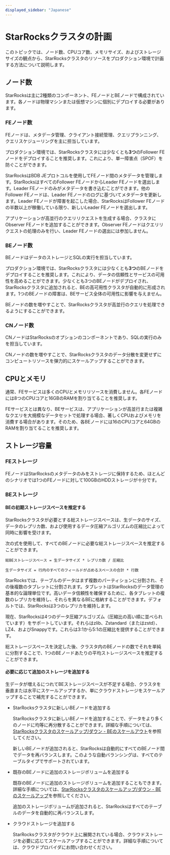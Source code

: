 ```yaml
---
displayed_sidebar: "Japanese"
---
```


# StarRocksクラスタの計画

このトピックでは、ノード数、CPUコア数、メモリサイズ、およびストレージサイズの観点から、StarRocksクラスタのリソースをプロダクション環境で計画する方法について説明します。

## ノード数

StarRocksは主に2種類のコンポーネント、FEノードとBEノードで構成されています。各ノードは物理マシンまたは仮想マシンに個別にデプロイする必要があります。

### FEノード数

FEノードは、メタデータ管理、クライアント接続管理、クエリプランニング、クエリスケジューリングを主に担当しています。

プロダクション環境では、StarRocksクラスタには少なくとも**3つ**のFollower FEノードをデプロイすることを推奨します。これにより、単一障害点（SPOF）を防ぐことができます。

StarRocksはBDB JEプロトコルを使用してFEノード間のメタデータを管理します。StarRocksはすべてのFollower FEノードからLeader FEノードを選出します。Leader FEノードのみがメタデータを書き込むことができます。他のFollower FEノードは、Leader FEノードのログに基づいてメタデータを更新します。Leader FEノードが障害を起こした場合、StarRocksはFollower FEノードの半数以上が稼働している限り、新しいLeader FEノードを選出します。

アプリケーションが高並行のクエリリクエストを生成する場合、クラスタにObserver FEノードを追加することができます。Observer FEノードはクエリリクエストの処理のみを行い、Leader FEノードの選出には参加しません。

### BEノード数

BEノードはデータのストレージとSQLの実行を担当しています。

プロダクション環境では、StarRocksクラスタには少なくとも**3つ**のBEノードをデプロイすることを推奨します。これにより、データの信頼性とサービスの可用性を高めることができます。少なくとも3つのBEノードがデプロイされ、StarRocksクラスタに追加されると、BEの高可用性クラスタが自動的に形成されます。1つのBEノードの障害は、BEサービス全体の可用性に影響を与えません。

BEノードの数を増やすことで、StarRocksクラスタが高並行のクエリを処理できるようにすることができます。

### CNノード数

CNノードはStarRocksのオプションのコンポーネントであり、SQLの実行のみを担当しています。

CNノードの数を増やすことで、StarRocksクラスタのデータ分散を変更せずにコンピュートリソースを弾力的にスケールアップすることができます。

## CPUとメモリ

通常、FEサービスは多くのCPUとメモリリソースを消費しません。各FEノードには8つのCPUコアと16GBのRAMを割り当てることを推奨します。

FEサービスとは異なり、BEサービスは、アプリケーションが高並行または複雑なクエリを大規模なデータセットで処理する場合、著しくCPUおよびメモリを消費する場合があります。そのため、各BEノードには16のCPUコアと64GBのRAMを割り当てることを推奨します。

## ストレージ容量

### FEストレージ

FEノードはStarRocksのメタデータのみをストレージに保持するため、ほとんどのシナリオでは1つのFEノードに対して100GBのHDDストレージが十分です。

### BEストレージ

#### BEの初期ストレージスペースを推定する

StarRocksクラスタが必要とする総ストレージスペースは、生データのサイズ、データのレプリカ数、および使用するデータ圧縮アルゴリズムの圧縮比によって同時に影響を受けます。

次の式を使用して、すべてのBEノードに必要な総ストレージスペースを推定することができます。

```Plain
総BEストレージスペース = 生データサイズ * レプリカ数 / 圧縮比

生データサイズ = 行内のすべてのフィールドが占めるスペースの合計 * 行数
```

StarRocksでは、テーブルのデータはまず複数のパーティションに分割され、その後複数のタブレットに分割されます。タブレットはStarRocksのデータ管理の基本的な論理単位です。高いデータ信頼性を確保するために、各タブレットの複数のレプリカを維持し、それらを異なるBEに格納することができます。デフォルトでは、StarRocksは3つのレプリカを維持します。

現在、StarRocksは4つのデータ圧縮アルゴリズム（圧縮比の高い順に並べられています）をサポートしています。それらはzlib、Zstandard（またはzstd）、LZ4、およびSnappyです。これらは3:1から5:1の圧縮比を提供することができます。

総ストレージスペースを決定した後、クラスタ内のBEノードの数でそれを単純に分割することで、1つのBEノードあたりの平均ストレージスペースを推定することができます。

#### 必要に応じて追加のストレージを追加する

生データが増えるにつれてBEストレージスペースが不足する場合、クラスタを垂直または水平にスケールアップするか、単にクラウドストレージをスケールアップすることで補充することができます。

- StarRocksクラスタに新しいBEノードを追加する

  StarRocksクラスタに新しいBEノードを追加することで、データをより多くのノードに均等に再分散することができます。詳細な手順については、[StarRocksクラスタのスケールアップ/ダウン - BEのスケールアウト](../administration/Scale_up_down.md)を参照してください。

  新しいBEノードが追加されると、StarRocksは自動的にすべてのBEノード間でデータを再バランスします。このような自動バランシングは、すべてのテーブルタイプでサポートされています。

- 既存のBEノードに追加のストレージボリュームを追加する

  既存のBEノードに追加のストレージボリュームを追加することもできます。詳細な手順については、[StarRocksクラスタのスケールアップ/ダウン - BEのスケールアップ](../administration/Scale_up_down.md)を参照してください。

  追加のストレージボリュームが追加されると、StarRocksはすべてのテーブルのデータを自動的に再バランスします。

- クラウドストレージを追加する

  StarRocksクラスタがクラウド上に展開されている場合、クラウドストレージを必要に応じてスケールアップすることができます。詳細な手順については、クラウドプロバイダにお問い合わせください。
